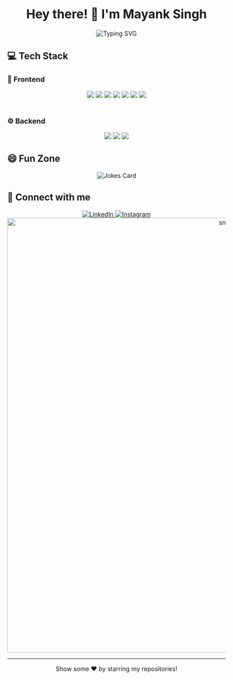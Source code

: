 <h1 align="center">Hey there! 👋 I'm Mayank Singh</h1>
<p align="center">
  <img src="https://readme-typing-svg.herokuapp.com?font=Fira+Code&duration=3000&pause=1000&center=true&vCenter=true&random=false&width=800&lines=Full+Stack+Developer+%F0%9F%92%BB+%7C+Frontend+%2B+Backend;React+%2B+TypeScript+Expert+%F0%9F%8E%AF+%7C+Python+Enthusiast+%F0%9F%90%8D;AWS+Cloud+Architecture+%E2%98%81%EF%B8%8F+%7C+Docker+%F0%9F%90%B3+%7C+FastAPI+%E2%9A%A1;Building+scalable+and+robust+applications+%F0%9F%8F%97%EF%B8%8F;Always+learning%2C+always+innovating+%F0%9F%9A%80" alt="Typing SVG" />
<div align="center">
<!--   <a href="https://pavankalyan-nvs.netlify.app" target="_blank">
    <img src="https://img.shields.io/badge/🌐_Portfolio-FF5722?style=for-the-badge&logo=google-chrome&logoColor=white" alt="Portfolio" />
  </a> -->
<!--   <a href="https://komarev.com/ghpvc/?username=pavankalyan-nvs">
    <img src="https://komarev.com/ghpvc/?username=pavankalyan-nvs&style=for-the-badge&color=brightgreen&label=%F0%9F%91%81%20Profile%20Views" alt="Profile Views" />
  </a> -->
<!--   <a href="https://github.com/pavankalyan-nvs?tab=followers">
    <img src="https://img.shields.io/github/followers/pavankalyan-nvs?label=🤝 Followers&style=for-the-badge&color=blue" alt="GitHub Followers" />
</a> -->
</div>
<!-- <div align="center">
  <img src="https://img.shields.io/badge/Total%20Contributions-301-blue?style=for-the-badge&logo=github" alt="Total Contributions"/>
  <img src="https://img.shields.io/badge/Current%20Streak-8-blue?style=for-the-badge&logo=github" alt="Current Streak"/>
  <img src="https://img.shields.io/badge/Total%20Stars-6-yellow?style=for-the-badge&logo=github" alt="Total Stars"/>
</div> -->

## 💻 Tech Stack

### 🎨 Frontend
<div align="center">
  <img src="https://img.shields.io/badge/html5-%23E34F26.svg?style=for-the-badge&logo=html5&logoColor=white" />
  <img src="https://img.shields.io/badge/css3-%231572B6.svg?style=for-the-badge&logo=css3&logoColor=white" />
  <img src="https://img.shields.io/badge/tailwindcss-%2338B2AC.svg?style=for-the-badge&logo=tailwind-css&logoColor=white" />
  <img src="https://img.shields.io/badge/javascript-%23323330.svg?style=for-the-badge&logo=javascript&logoColor=%23F7DF1E" />
  <img src="https://img.shields.io/badge/typescript-%23007ACC.svg?style=for-the-badge&logo=typescript&logoColor=white" />
  <img src="https://img.shields.io/badge/react-%2320232a.svg?style=for-the-badge&logo=react&logoColor=%2361DAFB" />
<!--   <img src="https://img.shields.io/badge/React_Navigation-20232A?style=for-the-badge&logo=react&logoColor=61DAFB" /> -->
  <img src="https://img.shields.io/badge/Redux-%23593d88.svg?style=for-the-badge&logo=redux&logoColor=white" />
<!--   <img src="https://img.shields.io/badge/AWS-%23FF9900.svg?style=for-the-badge&logo=amazon-aws&logoColor=white" /> -->
<!--   <img src="https://img.shields.io/badge/AWS_S3-569A31?style=for-the-badge&logo=amazon-s3&logoColor=white" /> -->
<!--   <img src="https://img.shields.io/badge/CloudFront-FF9900?style=for-the-badge&logo=amazon-aws&logoColor=white" /> -->
<!--   <img src="https://img.shields.io/badge/AWS_Pipeline-232F3E?style=for-the-badge&logo=amazon-aws&logoColor=white" /> -->
</div>
<br>

### ⚙️ Backend
<div align="center">
<!--   <img src="https://img.shields.io/badge/python-3670A0?style=for-the-badge&logo=python&logoColor=ffdd54" /> -->
<!--   <img src="https://img.shields.io/badge/Linux-FCC624?style=for-the-badge&logo=linux&logoColor=black" /> -->
  <img src="https://img.shields.io/badge/shell_scripting-%23121011.svg?style=for-the-badge&logo=gnu-bash&logoColor=white" />
<!--   <img src="https://img.shields.io/badge/docker-%230db7ed.svg?style=for-the-badge&logo=docker&logoColor=white" /> -->
  <img src="https://img.shields.io/badge/FastAPI-005571?style=for-the-badge&logo=fastapi&logoColor=white" />
<!-- 	<img src="https://img.shields.io/badge/Pydantic-E92063?style=for-the-badge&logo=pydantic&logoColor=white" /> -->
<!--   <img src="https://img.shields.io/badge/AWS_EC2-FF9900?style=for-the-badge&logo=amazon-ec2&logoColor=white" /> -->
<!--   <img src="https://img.shields.io/badge/AWS_ECR-232F3E?style=for-the-badge&logo=amazon-aws&logoColor=white" /> -->
  <img src="https://img.shields.io/badge/JWT-black?style=for-the-badge&logo=JSON%20web%20tokens" />
<!--   <img src="https://img.shields.io/badge/postgres-%23316192.svg?style=for-the-badge&logo=postgresql&logoColor=white" /> -->
<!--   <img src="https://img.shields.io/badge/SQLAlchemy-D71F00?style=for-the-badge&logo=sqlalchemy&logoColor=white" /> -->
<!--   <img src="https://img.shields.io/badge/redis-%23DD0031.svg?style=for-the-badge&logo=redis&logoColor=white" /> -->
</div>

## 😄 Fun Zone
<div align="center">
  <img src="https://readme-jokes.vercel.app/api?theme=tokyonight&hideBorder" alt="Jokes Card" />
</div>

## 🤝 Connect with me
<div align="center">
  <a href="https://www.linkedin.com/in/mayank-singh-21208a190/">
    <img src="https://img.shields.io/badge/LinkedIn-%230077B5.svg?style=for-the-badge&logo=linkedin&logoColor=white" alt="LinkedIn" />
  </a>
<!--   <a href="https://www.youtube.com/@codewithpavan">
    <img src="https://img.shields.io/badge/YouTube-%23FF0000.svg?style=for-the-badge&logo=youtube&logoColor=white" alt="YouTube" />
  </a> -->
<!--   <a href="http://x.com/nvspavankalyan">
    <img src="https://img.shields.io/badge/X-%23000000.svg?style=for-the-badge&logo=x&logoColor=white" alt="X (formerly Twitter)" />
  </a> -->
  <a href="https://www.instagram.com/mayankmusiclover/">
    <img src="https://img.shields.io/badge/Instagram-%23E4405F.svg?style=for-the-badge&logo=instagram&logoColor=white" alt="Instagram" />
  </a>
</div>

<div align="center">
  <img width="1000" src="assets/SnakeGithub.svg" alt="snake"/>
</div>

---
<div align="center">
  Show some ❤️ by starring my repositories!
</div>
